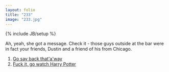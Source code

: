 ```yaml
---
layout: folio
title: "233"
image: "233.jpg"
---
```

{% include JB/setup %}

<div class="copy">
	<p>Ah, yeah, she got a message. Check it - those guys outside at the bar were in fact your friends, Dustin and a friend of his from Chicago.</p>
</div>

<div class="choice">
	<ol>
		<li><a href="234.html">
			Go say back that'a'way
		</a></li>
		<li><a href="232.html">
			Fuck it, go watch Harry Potter
		</a></li>
	</ol>
</div>